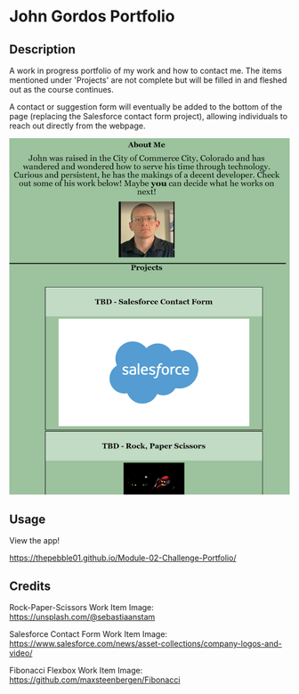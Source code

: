 # John Gordos Portfolio

## Description

A work in progress portfolio of my work and how to contact me. The items mentioned under 'Projects' are not complete but will be filled in and fleshed out as the course continues.

A contact or suggestion form will eventually be added to the bottom of the page (replacing the Salesforce contact form project), allowing individuals to reach out directly from the webpage.

![Image of Portfolio on Mobile](assets/images/mobile-portfolio-view.png?raw=true)

## Usage

View the app!

https://thepebble01.github.io/Module-02-Challenge-Portfolio/

## Credits

Rock-Paper-Scissors Work Item Image: https://unsplash.com/@sebastiaanstam

Salesforce Contact Form Work Item Image: https://www.salesforce.com/news/asset-collections/company-logos-and-video/

Fibonacci Flexbox Work Item Image: https://github.com/maxsteenbergen/Fibonacci

